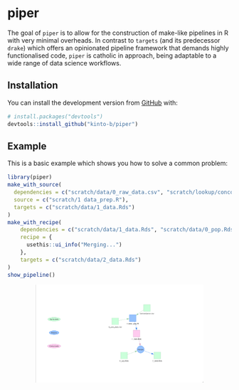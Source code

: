 
<!-- README.md is generated from README.Rmd. Please edit that file -->

# piper

<!-- badges: start -->
<!-- badges: end -->

The goal of `piper` is to allow for the construction of make-like
pipelines in R with very minimal overheads. In contrast to `targets`
(and its predecessor `drake`) which offers an opinionated pipeline
framework that demands highly functionalised code, `piper` is catholic
in approach, being adaptable to a wide range of data science workflows.

## Installation

You can install the development version from
[GitHub](https://github.com/) with:

``` r
# install.packages("devtools")
devtools::install_github("kinto-b/piper")
```

## Example

This is a basic example which shows you how to solve a common problem:

``` r
library(piper)
make_with_source(
  dependencies = c("scratch/data/0_raw_data.csv", "scratch/lookup/concordance.csv"),
  source = c("scratch/1 data_prep.R"),
  targets = c("scratch/data/1_data.Rds")
)
make_with_recipe(
    dependencies = c("scratch/data/1_data.Rds", "scratch/data/0_pop.Rds"),
    recipe = {
      usethis::ui_info("Merging...")
    },
    targets = c("scratch/data/2_data.Rds")
)
show_pipeline()
```

<img src="man/figures/README-example_pipeline.png" width="75%" style="display: block; margin: auto;" />
